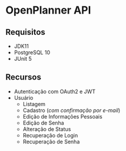 # OpenPlanner API

## Requisitos

* JDK11
* PostgreSQL 10
* JUnit 5

## Recursos

* Autenticação com OAuth2 e JWT
* Usuário
  * Listagem
  * Cadastro (*com confirmação por e-mail*)
  * Edição de Informações Pessoais
  * Edição de Senha
  * Alteração de Status
  * Recuperação de Login
  * Recuperação de Senha

